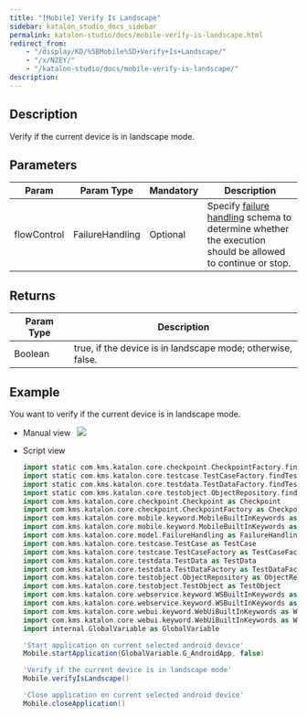 ```yaml
---
title: "[Mobile] Verify Is Landscape"
sidebar: katalon_studio_docs_sidebar
permalink: katalon-studio/docs/mobile-verify-is-landscape.html
redirect_from:
    - "/display/KD/%5BMobile%5D+Verify+Is+Landscape/"
    - "/x/NZEY/"
    - "/katalon-studio/docs/mobile-verify-is-landscape/"
description:
---
```

Description  
-------------

Verify if the current device is in landscape mode.

Parameters  
------------

| Param | Param Type | Mandatory | Description |
| --- | --- | --- | --- |
| flowControl | FailureHandling | Optional | Specify [failure handling](/x/qAAM) schema to determine whether the execution should be allowed to continue or stop. |

Returns
-------

| Param Type | Description |
| --- | --- |
| Boolean | true, if the device is in landscape mode; otherwise, false. |

Example 
--------

You want to verify if the current device is in landscape mode.

*   Manual view  
    ![](../../images/katalon-studio/docs/mobile-verify-is-landscape/image2017-3-3-153A103A59.png)
*   Script view 

    ```groovy
    import static com.kms.katalon.core.checkpoint.CheckpointFactory.findCheckpoint
    import static com.kms.katalon.core.testcase.TestCaseFactory.findTestCase
    import static com.kms.katalon.core.testdata.TestDataFactory.findTestData
    import static com.kms.katalon.core.testobject.ObjectRepository.findTestObject
    import com.kms.katalon.core.checkpoint.Checkpoint as Checkpoint
    import com.kms.katalon.core.checkpoint.CheckpointFactory as CheckpointFactory
    import com.kms.katalon.core.mobile.keyword.MobileBuiltInKeywords as MobileBuiltInKeywords
    import com.kms.katalon.core.mobile.keyword.MobileBuiltInKeywords as Mobile
    import com.kms.katalon.core.model.FailureHandling as FailureHandling
    import com.kms.katalon.core.testcase.TestCase as TestCase
    import com.kms.katalon.core.testcase.TestCaseFactory as TestCaseFactory
    import com.kms.katalon.core.testdata.TestData as TestData
    import com.kms.katalon.core.testdata.TestDataFactory as TestDataFactory
    import com.kms.katalon.core.testobject.ObjectRepository as ObjectRepository
    import com.kms.katalon.core.testobject.TestObject as TestObject
    import com.kms.katalon.core.webservice.keyword.WSBuiltInKeywords as WSBuiltInKeywords
    import com.kms.katalon.core.webservice.keyword.WSBuiltInKeywords as WS
    import com.kms.katalon.core.webui.keyword.WebUiBuiltInKeywords as WebUiBuiltInKeywords
    import com.kms.katalon.core.webui.keyword.WebUiBuiltInKeywords as WebUI
    import internal.GlobalVariable as GlobalVariable

    'Start application on current selected android device'
    Mobile.startApplication(GlobalVariable.G_AndroidApp, false)

    'Verify if the current device is in landscape mode'
    Mobile.verifyIsLandscape()

    'Close application on current selected android device'
    Mobile.closeApplication()


    ```
